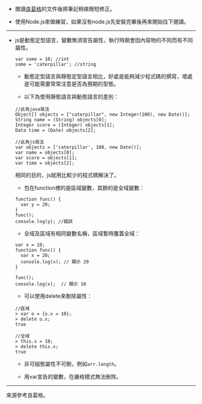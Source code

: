 - 閱讀[良葛格](https://openhome.cc/Gossip/ECMAScript/Variable.html)的文件後將筆記稍做簡短修正。

- 使用Node.js來做練習，如果沒有node.js先安裝完畢後再來開始往下閱讀。

***

- js是動態定型語言，變數無須宣告屬性，執行時期會因內容物的不同而有不同屬性。

  ```
  var some = 10; //int
  some = 'caterpillar'; //string
  ```

  - 動態定型語言與靜態定型語言相比，好處是能夠減少程式碼的撰寫，壞處是可能需要常常注意是否為預期的型態。

  - 以下為使用靜態語言與動態語言的差別：
  ```
  //此為java寫法
  Object[] objects = {"caterpillar", new Integer(100), new Date()};
  String name = (String) objects[0];
  Integer score = (Integer) objects[1];
  Data time = (Date) objects[2];

  //此為js寫法
  var objects = ['caterpillar', 100, new Date()];
  var name = objects[0];
  var score = objects[1];
  var time = objects[2];
  ```

  相同的目的，js就用比較少的程式碼解決了。

  - 包在function裡的是區域變數，其餘的是全域變數：

  ```
  function func() {
    var y = 20;
  }
  func();
  console.log(y); //錯誤
  ```

  - 全域及區域有相同變數名稱，區域暫時覆蓋全域：

  ```
  var x = 10;
  function func() {
    var x = 20;
    console.log(x); // 顯示 20
  }

  func();
  console.log(x);  // 顯示 10
  ```

  - 可以使用delete來刪除屬性：

  ```
  //區域
  > var o = {o.x = 10};
  > delete o.x;
  true
  
  //全域
  > this.x = 10;
  > delete this.x;
  true
  ```

  - 非可組態屬性不可刪，例如`arr.length`。

  - 用var宣告的變數，在嚴格模式無法刪除。
***

來源參考良葛格。
